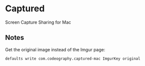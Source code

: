 

Captured
========

Screen Capture Sharing for Mac

Notes
-----

Get the original image instead of the Imgur page:

    defaults write com.codeography.captured-mac ImgurKey original
